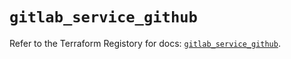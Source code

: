 # `gitlab_service_github`

Refer to the Terraform Registory for docs: [`gitlab_service_github`](https://registry.terraform.io/providers/gitlabhq/gitlab/15.10.0/docs/resources/service_github).
